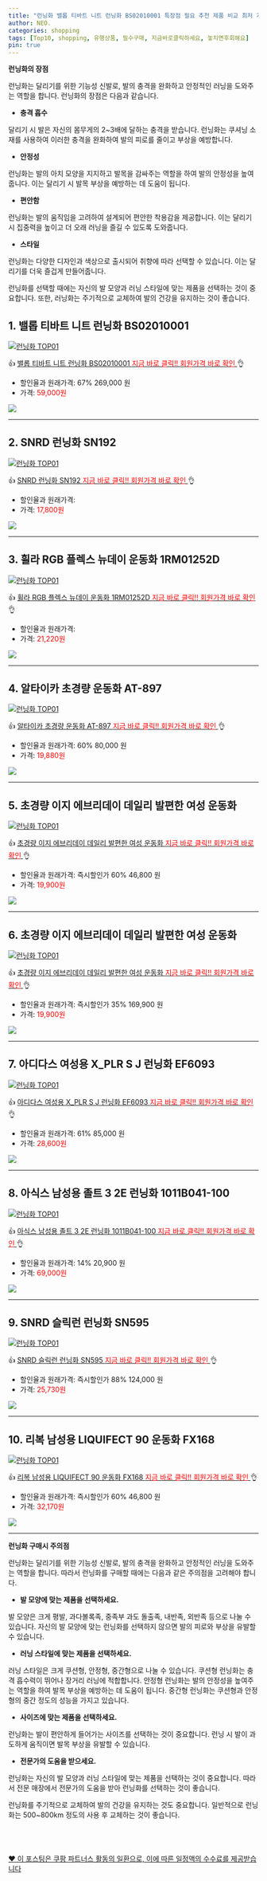 ```yaml
---
title: "런닝화 밸롭 티바트 니트 런닝화 BS02010001 특장점 필요 추천 제품 비교 최저 가격 비교 장점 구매 후기 구매평"
author: NEO.
categories: shopping
tags: [Top10, shopping, 유행상품, 필수구매, 지금바로클릭하세요, 놓치면후회해요]
pin: true
---
```

**런닝화의 장점**

런닝화는 달리기를 위한 기능성 신발로, 발의 충격을 완화하고 안정적인 러닝을 도와주는 역할을 합니다. 런닝화의 장점은 다음과 같습니다.

* **충격 흡수**

달리기 시 발은 자신의 몸무게의 2~3배에 달하는 충격을 받습니다. 런닝화는 쿠셔닝 소재를 사용하여 이러한 충격을 완화하여 발의 피로를 줄이고 부상을 예방합니다.

* **안정성**

런닝화는 발의 아치 모양을 지지하고 발목을 감싸주는 역할을 하여 발의 안정성을 높여줍니다. 이는 달리기 시 발목 부상을 예방하는 데 도움이 됩니다.

* **편안함**

런닝화는 발의 움직임을 고려하여 설계되어 편안한 착용감을 제공합니다. 이는 달리기 시 집중력을 높이고 더 오래 러닝을 즐길 수 있도록 도와줍니다.

* **스타일**

런닝화는 다양한 디자인과 색상으로 출시되어 취향에 따라 선택할 수 있습니다. 이는 달리기를 더욱 즐겁게 만들어줍니다.

런닝화를 선택할 때에는 자신의 발 모양과 러닝 스타일에 맞는 제품을 선택하는 것이 중요합니다. 또한, 러닝화는 주기적으로 교체하여 발의 건강을 유지하는 것이 좋습니다.

   

## 1. 밸롭 티바트 니트 런닝화 BS02010001

[![런닝화 TOP01](https://thumbnail8.coupangcdn.com/thumbnails/remote/490x490ex/image/retail/images/8332067606012946-5e6e786f-ede5-4d92-bbec-d222759f0b3d.jpg)](https://link.coupang.com/re/AFFSDP?lptag=AF3617701&subid=GithubCoopas&pageKey=1987199303&traceid=V0-153&itemId=3381211083&vendorItemId=71367870452)


👍 [밸롭 티바트 니트 런닝화 BS02010001 <font color=red> 지금 바로 클릭!! 회원가격 바로 확인 </font> ](https://link.coupang.com/re/AFFSDP?lptag=AF3617701&subid=GithubCoopas&pageKey=1987199303&traceid=V0-153&itemId=3381211083&vendorItemId=71367870452) 👌 


- 할인율과 원래가격: 67%  269,000   원
- 가격: <span style='color:red'>59,000원</span>

[![](/discount_price.png)](https://link.coupang.com/re/AFFSDP?lptag=AF3617701&subid=GithubCoopas&pageKey=1987199303&traceid=V0-153&itemId=3381211083&vendorItemId=71367870452)

---


   

## 2. SNRD 런닝화 SN192

[![런닝화 TOP01](https://thumbnail9.coupangcdn.com/thumbnails/remote/490x490ex/image/retail/images/2018/09/27/17/8/40daef83-84fd-4994-9596-9d430555b9de.jpg)](https://link.coupang.com/re/AFFSDP?lptag=AF3617701&subid=GithubCoopas&pageKey=140376536&traceid=V0-153&itemId=409052867&vendorItemId=4001885322)


👍 [SNRD 런닝화 SN192 <font color=red> 지금 바로 클릭!! 회원가격 바로 확인 </font> ](https://link.coupang.com/re/AFFSDP?lptag=AF3617701&subid=GithubCoopas&pageKey=140376536&traceid=V0-153&itemId=409052867&vendorItemId=4001885322) 👌 


- 할인율과 원래가격: 
- 가격: <span style='color:red'>17,800원</span>

[![](/discount_price.png)](https://link.coupang.com/re/AFFSDP?lptag=AF3617701&subid=GithubCoopas&pageKey=140376536&traceid=V0-153&itemId=409052867&vendorItemId=4001885322)

---


   

## 3. 휠라 RGB 플렉스 뉴데이 운동화 1RM01252D

[![런닝화 TOP01](https://thumbnail9.coupangcdn.com/thumbnails/remote/490x490ex/image/retail/images/2022/02/08/11/5/db68261d-99b2-483f-bfc2-6ca3e2a91db7.jpg)](https://link.coupang.com/re/AFFSDP?lptag=AF3617701&subid=GithubCoopas&pageKey=6329093492&traceid=V0-153&itemId=13224466279&vendorItemId=80482646413)


👍 [휠라 RGB 플렉스 뉴데이 운동화 1RM01252D <font color=red> 지금 바로 클릭!! 회원가격 바로 확인 </font> ](https://link.coupang.com/re/AFFSDP?lptag=AF3617701&subid=GithubCoopas&pageKey=6329093492&traceid=V0-153&itemId=13224466279&vendorItemId=80482646413) 👌 


- 할인율과 원래가격: 
- 가격: <span style='color:red'>21,220원</span>

[![](/discount_price.png)](https://link.coupang.com/re/AFFSDP?lptag=AF3617701&subid=GithubCoopas&pageKey=6329093492&traceid=V0-153&itemId=13224466279&vendorItemId=80482646413)

---


   

## 4. 알타이카 초경량 운동화 AT-897

[![런닝화 TOP01](https://thumbnail8.coupangcdn.com/thumbnails/remote/490x490ex/image/retail/images/2020/09/10/19/3/26c41272-aa61-46fa-9267-4f107a3cf03a.jpg)](https://link.coupang.com/re/AFFSDP?lptag=AF3617701&subid=GithubCoopas&pageKey=2119208874&traceid=V0-153&itemId=3597740910&vendorItemId=71583463531)


👍 [알타이카 초경량 운동화 AT-897 <font color=red> 지금 바로 클릭!! 회원가격 바로 확인 </font> ](https://link.coupang.com/re/AFFSDP?lptag=AF3617701&subid=GithubCoopas&pageKey=2119208874&traceid=V0-153&itemId=3597740910&vendorItemId=71583463531) 👌 


- 할인율과 원래가격: 60%  80,000   원
- 가격: <span style='color:red'>19,880원</span>

[![](/discount_price.png)](https://link.coupang.com/re/AFFSDP?lptag=AF3617701&subid=GithubCoopas&pageKey=2119208874&traceid=V0-153&itemId=3597740910&vendorItemId=71583463531)

---


   

## 5. 초경량 이지 에브리데이 데일리 발편한 여성 운동화

[![런닝화 TOP01](https://thumbnail10.coupangcdn.com/thumbnails/remote/490x490ex/image/vendor_inventory/701c/3784e4f597893accefa87536a5a9021dcd983a4e952a2924a3f89c9b7044.jpg)](https://link.coupang.com/re/AFFSDP?lptag=AF3617701&subid=GithubCoopas&pageKey=7727876523&traceid=V0-153&itemId=20757885264&vendorItemId=86740391379)


👍 [초경량 이지 에브리데이 데일리 발편한 여성 운동화 <font color=red> 지금 바로 클릭!! 회원가격 바로 확인 </font> ](https://link.coupang.com/re/AFFSDP?lptag=AF3617701&subid=GithubCoopas&pageKey=7727876523&traceid=V0-153&itemId=20757885264&vendorItemId=86740391379) 👌 


- 할인율과 원래가격: 즉시할인가 60%  46,800   원
- 가격: <span style='color:red'>19,900원</span>

[![](/discount_price.png)](https://link.coupang.com/re/AFFSDP?lptag=AF3617701&subid=GithubCoopas&pageKey=7727876523&traceid=V0-153&itemId=20757885264&vendorItemId=86740391379)

---


   

## 6. 초경량 이지 에브리데이 데일리 발편한 여성 운동화

[![런닝화 TOP01](https://thumbnail7.coupangcdn.com/thumbnails/remote/490x490ex/image/vendor_inventory/b15a/1b502436a791778b8ac7c129c60e5ec1a68b92af9e3acd4c3a91b0ee19fe.jpg)](https://link.coupang.com/re/AFFSDP?lptag=AF3617701&subid=GithubCoopas&pageKey=7727876523&traceid=V0-153&itemId=20757885274&vendorItemId=86740391383)


👍 [초경량 이지 에브리데이 데일리 발편한 여성 운동화 <font color=red> 지금 바로 클릭!! 회원가격 바로 확인 </font> ](https://link.coupang.com/re/AFFSDP?lptag=AF3617701&subid=GithubCoopas&pageKey=7727876523&traceid=V0-153&itemId=20757885274&vendorItemId=86740391383) 👌 


- 할인율과 원래가격: 즉시할인가 35%  169,900   원
- 가격: <span style='color:red'>19,900원</span>

[![](/discount_price.png)](https://link.coupang.com/re/AFFSDP?lptag=AF3617701&subid=GithubCoopas&pageKey=7727876523&traceid=V0-153&itemId=20757885274&vendorItemId=86740391383)

---


   

## 7. 아디다스 여성용 X_PLR S J 런닝화 EF6093

[![런닝화 TOP01](https://thumbnail6.coupangcdn.com/thumbnails/remote/490x490ex/image/rs_quotation_api/cacevave/5adc4c7093a84accbacf109fa388e419.jpg)](https://link.coupang.com/re/AFFSDP?lptag=AF3617701&subid=GithubCoopas&pageKey=6431014099&traceid=V0-153&itemId=13880137031&vendorItemId=81129953856)


👍 [아디다스 여성용 X_PLR S J 런닝화 EF6093 <font color=red> 지금 바로 클릭!! 회원가격 바로 확인 </font> ](https://link.coupang.com/re/AFFSDP?lptag=AF3617701&subid=GithubCoopas&pageKey=6431014099&traceid=V0-153&itemId=13880137031&vendorItemId=81129953856) 👌 


- 할인율과 원래가격: 61%  85,000   원
- 가격: <span style='color:red'>28,600원</span>

[![](/discount_price.png)](https://link.coupang.com/re/AFFSDP?lptag=AF3617701&subid=GithubCoopas&pageKey=6431014099&traceid=V0-153&itemId=13880137031&vendorItemId=81129953856)

---


   

## 8. 아식스 남성용 졸트 3 2E 런닝화 1011B041-100

[![런닝화 TOP01](https://thumbnail6.coupangcdn.com/thumbnails/remote/490x490ex/image/retail/images/2023/10/19/10/5/6ef88158-e656-4e11-89c7-1e6efa26a8db.jpg)](https://link.coupang.com/re/AFFSDP?lptag=AF3617701&subid=GithubCoopas&pageKey=7662314046&traceid=V0-153&itemId=20417092142&vendorItemId=87498864430)


👍 [아식스 남성용 졸트 3 2E 런닝화 1011B041-100 <font color=red> 지금 바로 클릭!! 회원가격 바로 확인 </font> ](https://link.coupang.com/re/AFFSDP?lptag=AF3617701&subid=GithubCoopas&pageKey=7662314046&traceid=V0-153&itemId=20417092142&vendorItemId=87498864430) 👌 


- 할인율과 원래가격: 14%  20,900   원
- 가격: <span style='color:red'>69,000원</span>

[![](/discount_price.png)](https://link.coupang.com/re/AFFSDP?lptag=AF3617701&subid=GithubCoopas&pageKey=7662314046&traceid=V0-153&itemId=20417092142&vendorItemId=87498864430)

---


   

## 9. SNRD 슬릭런 런닝화 SN595

[![런닝화 TOP01](https://thumbnail7.coupangcdn.com/thumbnails/remote/490x490ex/image/retail/images/5241111831342769-af2209a2-f051-4dda-8f28-4747cb0372fc.jpg)](https://link.coupang.com/re/AFFSDP?lptag=AF3617701&subid=GithubCoopas&pageKey=5716200698&traceid=V0-153&itemId=9546139352&vendorItemId=76830828226)


👍 [SNRD 슬릭런 런닝화 SN595 <font color=red> 지금 바로 클릭!! 회원가격 바로 확인 </font> ](https://link.coupang.com/re/AFFSDP?lptag=AF3617701&subid=GithubCoopas&pageKey=5716200698&traceid=V0-153&itemId=9546139352&vendorItemId=76830828226) 👌 


- 할인율과 원래가격: 즉시할인가 88%  124,000   원
- 가격: <span style='color:red'>25,730원</span>

[![](/discount_price.png)](https://link.coupang.com/re/AFFSDP?lptag=AF3617701&subid=GithubCoopas&pageKey=5716200698&traceid=V0-153&itemId=9546139352&vendorItemId=76830828226)

---


   

## 10. 리복 남성용 LIQUIFECT 90 운동화 FX168

[![런닝화 TOP01](https://thumbnail6.coupangcdn.com/thumbnails/remote/490x490ex/image/retail/images/31420753707147-00064c56-e96e-4b60-b900-63b0b23d8a47.jpg)](https://link.coupang.com/re/AFFSDP?lptag=AF3617701&subid=GithubCoopas&pageKey=6453006268&traceid=V0-153&itemId=14016149790&vendorItemId=81264703254)


👍 [리복 남성용 LIQUIFECT 90 운동화 FX168 <font color=red> 지금 바로 클릭!! 회원가격 바로 확인 </font> ](https://link.coupang.com/re/AFFSDP?lptag=AF3617701&subid=GithubCoopas&pageKey=6453006268&traceid=V0-153&itemId=14016149790&vendorItemId=81264703254) 👌 


- 할인율과 원래가격: 즉시할인가 60%  46,800   원
- 가격: <span style='color:red'>32,170원</span>

[![](/discount_price.png)](https://link.coupang.com/re/AFFSDP?lptag=AF3617701&subid=GithubCoopas&pageKey=6453006268&traceid=V0-153&itemId=14016149790&vendorItemId=81264703254)

---
**런닝화 구매시 주의점**

런닝화는 달리기를 위한 기능성 신발로, 발의 충격을 완화하고 안정적인 러닝을 도와주는 역할을 합니다. 따라서 런닝화를 구매할 때에는 다음과 같은 주의점을 고려해야 합니다.

* **발 모양에 맞는 제품을 선택하세요.**

발 모양은 크게 평발, 과다볼록족, 중족부 과도 돌출족, 내반족, 외반족 등으로 나눌 수 있습니다. 자신의 발 모양에 맞는 런닝화를 선택하지 않으면 발의 피로와 부상을 유발할 수 있습니다.

* **러닝 스타일에 맞는 제품을 선택하세요.**

러닝 스타일은 크게 쿠션형, 안정형, 중간형으로 나눌 수 있습니다. 쿠션형 런닝화는 충격 흡수력이 뛰어나 장거리 러닝에 적합합니다. 안정형 런닝화는 발의 안정성을 높여주는 역할을 하여 발목 부상을 예방하는 데 도움이 됩니다. 중간형 런닝화는 쿠션형과 안정형의 중간 정도의 성능을 가지고 있습니다.

* **사이즈에 맞는 제품을 선택하세요.**

런닝화는 발이 편안하게 들어가는 사이즈를 선택하는 것이 중요합니다. 런닝 시 발이 과도하게 움직이면 발목 부상을 유발할 수 있습니다.

* **전문가의 도움을 받으세요.**

런닝화는 자신의 발 모양과 러닝 스타일에 맞는 제품을 선택하는 것이 중요합니다. 따라서 전문 매장에서 전문가의 도움을 받아 런닝화를 선택하는 것이 좋습니다.

런닝화를 주기적으로 교체하여 발의 건강을 유지하는 것도 중요합니다. 일반적으로 런닝화는 500~800km 정도의 사용 후 교체하는 것이 좋습니다.<br><br><br><br><br> [ ❤  이 포스팅은 쿠팡 파트너스 활동의 일환으로, 이에 따른 일정액의 수수료를 제공받습니다](https://link.coupang.com/a/bcEFyh)